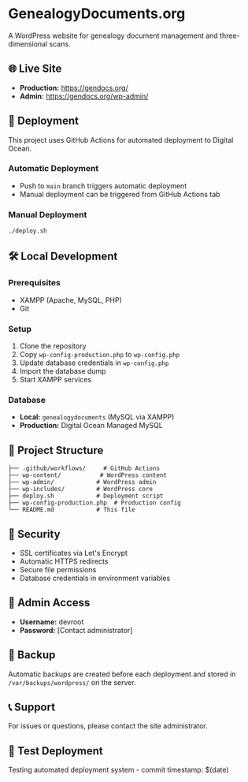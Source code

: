 # GenealogyDocuments.org

A WordPress website for genealogy document management and three-dimensional scans.

## 🌐 Live Site
- **Production:** https://gendocs.org/
- **Admin:** https://gendocs.org/wp-admin/

## 🚀 Deployment

This project uses GitHub Actions for automated deployment to Digital Ocean.

### Automatic Deployment
- Push to `main` branch triggers automatic deployment
- Manual deployment can be triggered from GitHub Actions tab

### Manual Deployment
```bash
./deploy.sh
```

## 🛠️ Local Development

### Prerequisites
- XAMPP (Apache, MySQL, PHP)
- Git

### Setup
1. Clone the repository
2. Copy `wp-config-production.php` to `wp-config.php`
3. Update database credentials in `wp-config.php`
4. Import the database dump
5. Start XAMPP services

### Database
- **Local:** `genealogydocuments` (MySQL via XAMPP)
- **Production:** Digital Ocean Managed MySQL

## 📁 Project Structure

```
├── .github/workflows/     # GitHub Actions
├── wp-content/           # WordPress content
├── wp-admin/            # WordPress admin
├── wp-includes/         # WordPress core
├── deploy.sh            # Deployment script
├── wp-config-production.php  # Production config
└── README.md            # This file
```

## 🔐 Security

- SSL certificates via Let's Encrypt
- Automatic HTTPS redirects
- Secure file permissions
- Database credentials in environment variables

## 📝 Admin Access

- **Username:** devroot
- **Password:** [Contact administrator]

## 🔄 Backup

Automatic backups are created before each deployment and stored in `/var/backups/wordpress/` on the server.

## 📞 Support

For issues or questions, please contact the site administrator.

## 🧪 Test Deployment

Testing automated deployment system - commit timestamp: $(date)
